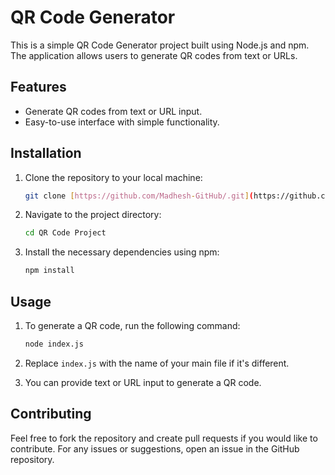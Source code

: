 
# QR Code Generator

This is a simple QR Code Generator project built using Node.js and npm. The application allows users to generate QR codes from text or URLs.

## Features
- Generate QR codes from text or URL input.
- Easy-to-use interface with simple functionality.

## Installation

1. Clone the repository to your local machine:
   ```bash
   git clone [https://github.com/Madhesh-GitHub/.git](https://github.com/Madhesh-GitHub/WebDevCourseWork/QR Code Project)
   ```

2. Navigate to the project directory:
   ```bash
   cd QR Code Project
   ```

3. Install the necessary dependencies using npm:
   ```bash
   npm install
   ```

## Usage

1. To generate a QR code, run the following command:
   ```bash
   node index.js
   ```

2. Replace `index.js` with the name of your main file if it's different.

3. You can provide text or URL input to generate a QR code.

## Contributing

Feel free to fork the repository and create pull requests if you would like to contribute. For any issues or suggestions, open an issue in the GitHub repository.
